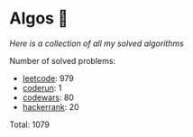 # Algos 🏯

_Here is a collection of all my solved algorithms_

Number of solved problems:
- [leetcode](https://leetcode.com): 979
- [coderun](https://coderun.yandex.ru/): 1
- [codewars](https://www.codewars.com): 80
- [hackerrank](https://www.hackerrank.com): 20

Total: 1079
